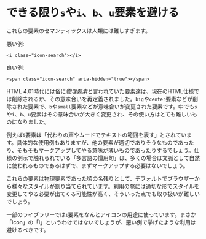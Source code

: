 # できる限り`s`や`i`、`b`、`u`要素を避ける

これらの要素のセマンティックスは人類には難しすぎます。

悪い例:

    <i class="icon-search"></i>

良い例:

    <span class="icon-search" aria-hidden="true"></span>

HTML 4.01時代には俗に*物理要素*と言われていた要素達は、現在のHTML仕様では削除されるか、その意味合いを再定義されました。`big`や`center`要素などが削除された要素で、`b`や`small`要素などが意味合いが変更された要素です。中でも`s`や`i`、`b`、`u`要素はその意味合いが大きく変更され、その使い方はとても難しいものになりました。

例えば`i`要素は「代わりの声やムードでテキストの範囲を表す」とされています。具体的な使用例もありますが、他の要素が適切でありそうなものであったり、そもそもマークアップしてやる意味が薄いものであったりするでしょう。仕様の例示で触れられている「多言語の慣用句」は、多くの場合は文脈として自然に使われるものであるはずで、まずマークアップする必要はないでしょう。

これらの要素は物理要素であった頃の名残りとして、デフォルトでブラウザーから様々なスタイルが割り当てられています。利用の際には適切な形でスタイルを変更してやる必要が出てくる可能性が高く、そういった点でも取り扱いが難しいでしょう。

一部のライブラリーでは`i`要素をなんとアイコンの用途に使っています。まさか「icon」の「i」というわけではないでしょうが、悪い例で挙げたような利用は避けるべきです。
